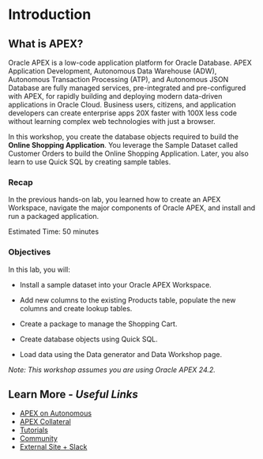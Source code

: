 # Introduction

## **What is APEX?**

Oracle APEX is a low-code application platform for Oracle Database. APEX Application Development, Autonomous Data Warehouse (ADW), Autonomous Transaction Processing (ATP), and Autonomous JSON Database are fully managed services, pre-integrated and pre-configured with APEX, for rapidly building and deploying modern data-driven applications in Oracle Cloud. Business users, citizens, and application developers can create enterprise apps 20X faster with 100X less code without learning complex web technologies with just a browser.

In this workshop, you create the database objects required to build the **Online Shopping Application**. You leverage the Sample Dataset called Customer Orders to build the Online Shopping Application. Later, you also learn to use Quick SQL by creating sample tables.

### Recap

In the previous hands-on lab, you learned how to create an APEX Workspace, navigate the major components of Oracle APEX, and install and run a packaged application.

Estimated Time: 50 minutes

### Objectives

In this lab, you will:

- Install a sample dataset into your Oracle APEX Workspace.

- Add new columns to the existing Products table, populate the new columns and create lookup tables.

- Create a package to manage the Shopping Cart.

- Create database objects using Quick SQL.

- Load data using the Data generator and Data Workshop page.

*Note: This workshop assumes you are using Oracle APEX 24.2.*

## Learn More - *Useful Links*

- [APEX on Autonomous](https://apex.oracle.com/autonomous)
- [APEX Collateral](https://www.oracle.com/database/technologies/appdev/apex/collateral.html)
- [Tutorials](https://apex.oracle.com/en/learn/tutorials)
- [Community](https://apex.oracle.com/community)
- [External Site + Slack](http://apex.world)
